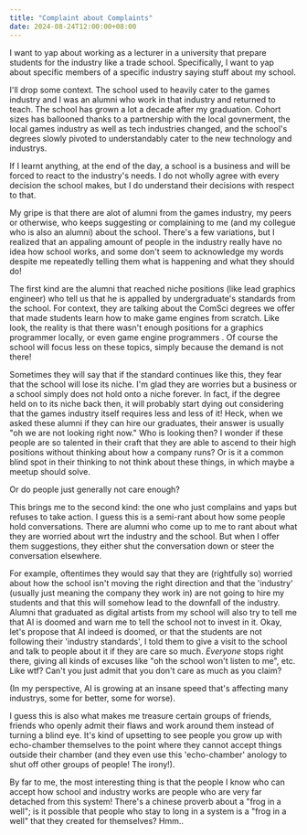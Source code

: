 ```yaml
---
title: "Complaint about Complaints"
date: 2024-08-24T12:00:00+08:00
---
```


I want to yap about working as a lecturer in a university that prepare students for the industry like a trade school. Specifically, I want to yap about specific members of a specific industry saying stuff about my school.

<!--more-->

I'll drop some context. The school used to heavily cater to the games industry and I was an alumni who work in that industry and returned to teach. The school has grown a lot a decade after my graduation. Cohort sizes has ballooned thanks to a partnership with the local govnerment, the local games industry as well as tech industries changed, and the school's degrees slowly pivoted to understandably cater to the new technology and industrys. 

If I learnt anything, at the end of the day, a school is a business and will be forced to react to the industry's needs. I do not wholly agree with every decision the school makes, but I do understand their decisions with respect to that. 

My gripe is that there are alot of alumni from the games industry, my peers or otherwise, who keeps suggesting or complaining to me (and my collegue who is also an alumni) about the school. There's a few variations, but I realized that an appaling amount of people in the industry really have no idea how school works, and some don't seem to acknowledge my words despite me repeatedly telling them what is happening and what they should do! 

The first kind are the alumni that reached niche positions (like lead graphics engineer) who tell us that he is appalled by undergraduate's standards from the school. For context, they are talking about the ComSci degrees we offer that made students learn how to make game engines from scratch. Like look, the reality is that there wasn't enough positions for a graphics programmer locally, or even game engine programmers . Of course the school will focus less on these topics, simply because the demand is not there! 

Sometimes they will say that if the standard continues like this, they fear that the school will lose its niche. I'm glad they are worries but a business or a school simply does not hold onto a niche forever. In fact, if the degree held on to its niche back then, it will probably start dying out considering that the games industry itself requires less and less of it! Heck, when we asked these alumni  if they can hire our graduates, their answer is usually "oh we are not looking right now." Who is looking then? I wonder if these people are so talented in their craft that they are able to ascend to their high positions without thinking about how a company runs? Or is it a common blind spot in their thinking to not think about these things, in which maybe a meetup should solve.

Or do people just generally not care enough? 

This brings me to the second kind: the one who just complains and yaps but refuses to take action. I guess this is a semi-rant about how some people hold conversations. There are alumni who come up to me to rant about what they are worried about wrt the industry and the school. But when I offer them suggestions, they either shut the conversation down or steer the conversation elsewhere. 

For example, oftentimes they would say that they are (rightfully so) worried about how the school isn't moving the right direction and that the 'industry' (usually just meaning the company they work in) are not going to hire my students and that this will somehow lead to the downfall of the industry. Alumni that graduated as digital artists from my school will also try to tell me that AI is doomed and warn me to tell the school not to invest in it. Okay, let's propose that AI indeed is doomed, or that the students are not following their 'industry standards', I told them to give a visit to the school and talk to people about it if they are care so much. *Everyone* stops right there, giving all kinds of excuses like "oh the school won't listen to me", etc. Like wtf? Can't you just admit that you don't care as much as you claim? 

(In my perspective, AI is growing at an insane speed that's affecting many industrys, some for better, some for worse).

I guess this is also what makes me treasure certain groups of friends, friends who openly admit their flaws and work around them instead of turning a blind eye. It's kind of upsetting to see people you grow up with echo-chamber themselves to the point where they cannot accept things outside their chamber (and they even use this 'echo-chamber' anology to shut off other groups of people! The irony!).

By far to me, the most interesting thing is that the people I know who can accept how school and industry works are people who are very far detached from this system! There's a chinese proverb about a "frog in a well"; is it possible that people who stay to long in a system is a "frog in a well" that they created for themselves? Hmm..

